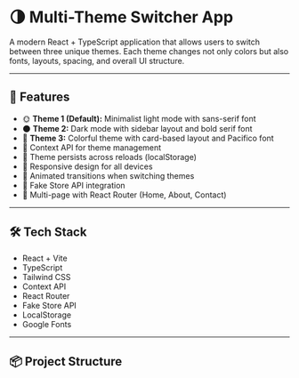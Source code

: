 # 🌗 Multi-Theme Switcher App

A modern React + TypeScript application that allows users to switch between three unique themes. Each theme changes not only colors but also fonts, layouts, spacing, and overall UI structure.

---

## 🚀 Features

- 🌞 **Theme 1 (Default):** Minimalist light mode with sans-serif font
- 🌑 **Theme 2:** Dark mode with sidebar layout and bold serif font
- 🌈 **Theme 3:** Colorful theme with card-based layout and Pacifico font
- 🧠 Context API for theme management
- 💾 Theme persists across reloads (localStorage)
- 📱 Responsive design for all devices
- 🔄 Animated transitions when switching themes
- 🛒 Fake Store API integration
- 📄 Multi-page with React Router (Home, About, Contact)

---

## 🛠️ Tech Stack

- React + Vite
- TypeScript
- Tailwind CSS
- Context API
- React Router
- Fake Store API
- LocalStorage
- Google Fonts

---

## 📦 Project Structure


